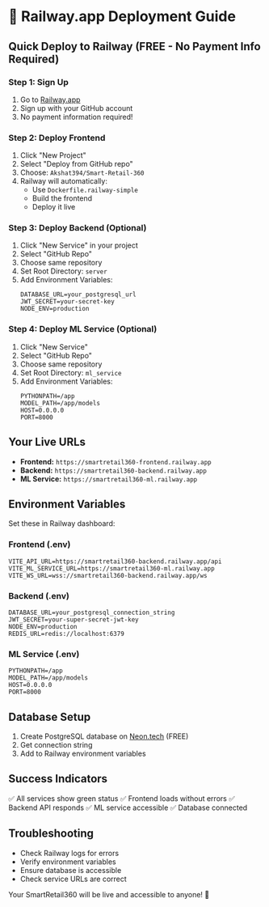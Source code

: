 # 🚀 Railway.app Deployment Guide

## Quick Deploy to Railway (FREE - No Payment Info Required)

### Step 1: Sign Up
1. Go to [Railway.app](https://railway.app)
2. Sign up with your GitHub account
3. No payment information required!

### Step 2: Deploy Frontend
1. Click "New Project"
2. Select "Deploy from GitHub repo"
3. Choose: `Akshat394/Smart-Retail-360`
4. Railway will automatically:
   - Use `Dockerfile.railway-simple`
   - Build the frontend
   - Deploy it live

### Step 3: Deploy Backend (Optional)
1. Click "New Service" in your project
2. Select "GitHub Repo"
3. Choose same repository
4. Set Root Directory: `server`
5. Add Environment Variables:
   ```
   DATABASE_URL=your_postgresql_url
   JWT_SECRET=your-secret-key
   NODE_ENV=production
   ```

### Step 4: Deploy ML Service (Optional)
1. Click "New Service"
2. Select "GitHub Repo"
3. Choose same repository
4. Set Root Directory: `ml_service`
5. Add Environment Variables:
   ```
   PYTHONPATH=/app
   MODEL_PATH=/app/models
   HOST=0.0.0.0
   PORT=8000
   ```

## Your Live URLs
- **Frontend:** `https://smartretail360-frontend.railway.app`
- **Backend:** `https://smartretail360-backend.railway.app`
- **ML Service:** `https://smartretail360-ml.railway.app`

## Environment Variables
Set these in Railway dashboard:

### Frontend (.env)
```
VITE_API_URL=https://smartretail360-backend.railway.app/api
VITE_ML_SERVICE_URL=https://smartretail360-ml.railway.app
VITE_WS_URL=wss://smartretail360-backend.railway.app/ws
```

### Backend (.env)
```
DATABASE_URL=your_postgresql_connection_string
JWT_SECRET=your-super-secret-jwt-key
NODE_ENV=production
REDIS_URL=redis://localhost:6379
```

### ML Service (.env)
```
PYTHONPATH=/app
MODEL_PATH=/app/models
HOST=0.0.0.0
PORT=8000
```

## Database Setup
1. Create PostgreSQL database on [Neon.tech](https://neon.tech) (FREE)
2. Get connection string
3. Add to Railway environment variables

## Success Indicators
✅ All services show green status
✅ Frontend loads without errors
✅ Backend API responds
✅ ML service accessible
✅ Database connected

## Troubleshooting
- Check Railway logs for errors
- Verify environment variables
- Ensure database is accessible
- Check service URLs are correct

Your SmartRetail360 will be live and accessible to anyone! 🎉 